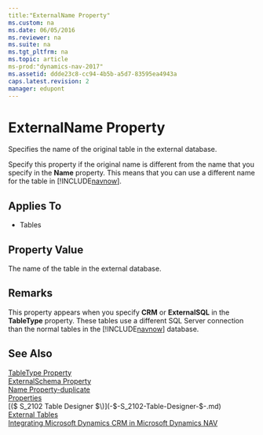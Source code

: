 ```yaml
---
title:"ExternalName Property"
ms.custom: na
ms.date: 06/05/2016
ms.reviewer: na
ms.suite: na
ms.tgt_pltfrm: na
ms.topic: article
ms-prod:"dynamics-nav-2017"
ms.assetid: ddde23c8-cc94-4b5b-a5d7-83595ea4943a
caps.latest.revision: 2
manager: edupont
---
```

# ExternalName Property
Specifies the name of the original table in the external database.  
  
 Specify this property if the original name is different from the name that you specify in the **Name** property. This means that you can use a different name for the table in [!INCLUDE[navnow](includes/navnow_md.md)].  
  
## Applies To  
  
-   Tables  
  
## Property Value  
 The name of the table in the external database.  
  
## Remarks  
 This property appears when you specify **CRM** or **ExternalSQL** in the **TableType** property. These tables use a different SQL Server connection than the normal tables in the [!INCLUDE[navnow](includes/navnow_md.md)] database.  
  
## See Also  
 [TableType Property](TableType-Property.md)   
 [ExternalSchema Property](ExternalSchema-Property.md)   
 [Name Property\-duplicate](Name-Property-duplicate.md)   
 [Properties](Properties.md)   
 [\($ S\_2102 Table Designer $\)](-$-S_2102-Table-Designer-$-.md)   
 [External Tables](External-Tables.md)   
 [Integrating Microsoft Dynamics CRM in Microsoft Dynamics NAV](../Topic/Integrating%20Microsoft%20Dynamics%20CRM%20in%20Microsoft%20Dynamics%20NAV.md)